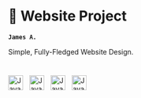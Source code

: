 # 📜 Website Project

**`James A.`**

Simple, Fully-Fledged Website Design.
<br>

#

<img align="left" alt="Java" width="30px" style="padding-right:10px;" src="https://cdn.jsdelivr.net/gh/devicons/devicon/icons/html5/html5-plain.svg"/>
<img align="left" alt="Java" width="30px" style="padding-right:10px;" src="https://cdn.jsdelivr.net/gh/devicons/devicon/icons/css3/css3-plain.svg"/>
<img align="left" alt="Java" width="30px" style="padding-right:10px;" src="https://cdn.jsdelivr.net/gh/devicons/devicon/icons/javascript/javascript-plain.svg"/>
<img align="left" alt="Java" width="30[x" style="padding-right:10px;" src="https://cdn.jsdelivr.net/gh/devicons/devicon/icons/vscode/vscode-original.svg"/>
